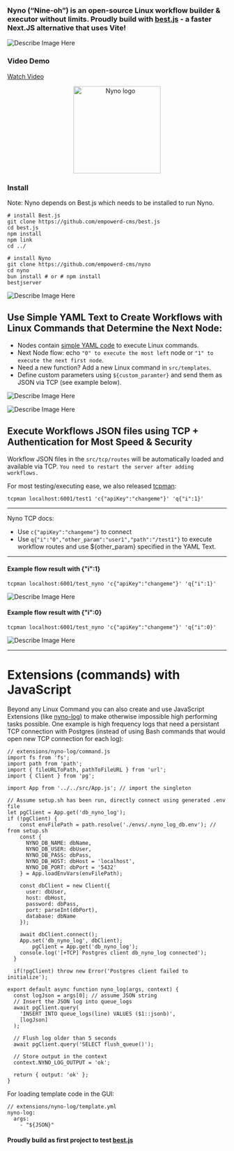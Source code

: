 ### Nyno (“Nine-oh”) is an open-source Linux workflow builder & executor without limits. Proudly build with [best.js](https://github.com/empowerd-cms/best.js) - a faster Next.JS alternative that uses Vite!

![Describe Image Here](/h/8d49d6961db4db78cec4ef61f897806f94dd34e2ff881d235f2886181f0233fc/screenshot-from-2025-10-13-13-50-39.webp)

### Video Demo
[Watch Video](https://empowerd.dev/h/e99f6d53ae7bbfba55e76fc69f940b61f6e9abf802e01c8e8334f6cf60b1c484/screencast-from-2025-10-13-14-49-10.mp4)

<p align="center">
  <img src="nyno-logo2.png" alt="Nyno logo" width="200">
</p>


### Install

Note: Nyno depends on Best.js which needs to be installed to run Nyno.

```
# install Best.js
git clone https://github.com/empowerd-cms/best.js
cd best.js
npm install
npm link
cd ../

# install Nyno
git clone https://github.com/empowerd-cms/nyno
cd nyno
bun install # or # npm install
bestjserver
```

![Describe Image Here](/h/a7e87aceeadc0133ca4ef143f52661acaf263717b813d9fd7a8a90eb8be9779e/screenshot-from-2025-10-13-13-49-19.webp)






## Use Simple YAML Text to Create Workflows with Linux Commands that Determine the Next Node:
- Nodes contain [simple YAML code](https://github.com/empowerd-cms/run-yaml-tool) to execute Linux commands. 
- Next Node flow: echo `"0" to execute the most left` node or `"1" to execute the next first node`.
- Need a new function? Add a new Linux command in `src/templates`.
- Define custom parameters using `${custom_paramter}` and send them as JSON via TCP (see example below).


![Describe Image Here](/h/c732dd6e28f3b3c0350c1de77bd438a172170541ec4a44d66fb7bf61ade89cde/screenshot-from-2025-10-13-14-02-28.webp)

![Describe Image Here](/h/a7a0046bdc8e7fccf6b9e0d0587c906333ea4f6e2795ef58add78b61c8f9b3dd/screenshot-from-2025-10-13-14-02-18.webp)

## Execute Workflows JSON files using TCP + Authentication for Most Speed & Security
Workflow JSON files in the `src/tcp/routes` will be automatically loaded and available via TCP. `You need to restart the server after adding workflows.`

For most testing/executing ease, we also released [tcpman](https://github.com/empowerd-cms/tcpman):
```
tcpman localhost:6001/test1 'c{"apiKey":"changeme"}' 'q{"i":1}'
```

--- 

Nyno TCP docs:
- Use `c{"apiKey":"changeme"}` to connect
- Use `q{"i":"0","other_param":"user1","path":"/test1"}` to execute workflow routes and use ${other_param} specified in the YAML Text.



---

#### Example flow result with {"i":1}
```
tcpman localhost:6001/test_nyno 'c{"apiKey":"changeme"}' 'q{"i":1}'
```
![Describe Image Here](/h/af41f2a6da5722183814b41815b6df613b4de79da642cca133cbe0138763a723/screenshot-from-2025-10-13-14-02-55.webp)


#### Example flow result with {"i":0}
```
tcpman localhost:6001/test_nyno 'c{"apiKey":"changeme"}' 'q{"i":0}'
```
![Describe Image Here](/h/87c2c66358bdeb2a7b471750d7a8c5971dec5ed3e62e370147490cd6ba06e866/screenshot-from-2025-10-13-14-03-40.webp)

---


# Extensions (commands) with JavaScript
Beyond any Linux Command you can also create and use JavaScript Extensions (like [nyno-log](https://github.com/empowerd-cms/nyno-log)) to make otherwise impossible high performing tasks possible. One example is high frequency logs that need a persistant TCP connection with Postgres (instead of using Bash commands that would open new TCP connection for each log):

```
// extensions/nyno-log/command.js 
import fs from 'fs';
import path from 'path';
import { fileURLToPath, pathToFileURL } from 'url';
import { Client } from 'pg';

import App from '../../src/App.js'; // import the singleton

// Assume setup.sh has been run, directly connect using generated .env file
let pgClient = App.get('db_nyno_log');
if (!pgClient) {
	const envFilePath = path.resolve('./envs/.nyno_log_db.env'); // from setup.sh
	const {
	  NYNO_DB_NAME: dbName,
	  NYNO_DB_USER: dbUser,
	  NYNO_DB_PASS: dbPass,
	  NYNO_DB_HOST: dbHost = 'localhost',
	  NYNO_DB_PORT: dbPort = '5432'
	} = App.loadEnvVars(envFilePath);

	const dbClient = new Client({
	  user: dbUser,
	  host: dbHost,
	  password: dbPass,
	  port: parseInt(dbPort),
	  database: dbName
	});

	await dbClient.connect();
	App.set('db_nyno_log', dbClient);
        pgClient = App.get('db_nyno_log');
	console.log('[+TCP] Postgres client db_nyno_log connected');
  }

  if(!pgClient) throw new Error('Postgres client failed to initialize');

export default async function nyno_log(args, context) {
  const logJson = args[0]; // assume JSON string
  // Insert the JSON log into queue_logs
  await pgClient.query(
    'INSERT INTO queue_logs(line) VALUES ($1::jsonb)',
    [logJson]
  );

  // Flush log older than 5 seconds
  await pgClient.query('SELECT flush_queue()');

  // Store output in the context
  context.NYNO_LOG_OUTPUT = 'ok';

  return { output: 'ok' };
}
```

For loading template code in the GUI:
```
// extensions/nyno-log/template.yml 
nyno-log:
  args:
    - "${JSON}"
```




#### Proudly build as first project to test [best.js](https://github.com/empowerd-cms/best.js) 
